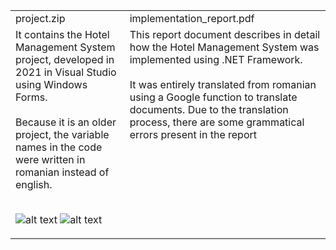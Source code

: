 <table>
<tr>
    <td>project.zip</td>
  <td>implementation_report.pdf</td>
</tr>
<tr>
  <td>
    It contains the Hotel Management System project, developed in 2021 in Visual Studio using Windows Forms. 
    <br>
    <br>
    Because it is an older project, the variable names in the code were written in romanian instead of english.
    <br>
    <br>
      
  ![alt text](https://i.imgur.com/2MwGQOr.png)
  ![alt text](https://i.imgur.com/DKc6xpk.png)
  
  </td>
  <td style="vertical-align:top">
    This report document describes in detail how the Hotel Management System was implemented using .NET Framework. 
    <br>
    <br>
    It was entirely translated from romanian using a Google function to translate documents. Due to the translation process, there are some grammatical errors present in the report
  </td>
</tr>
</table>
